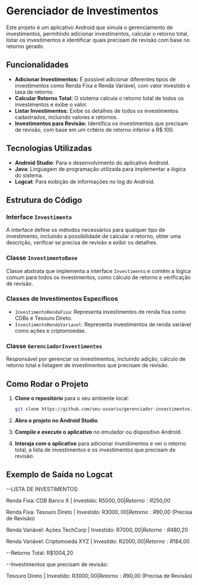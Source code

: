 # Gerenciador de Investimentos

Este projeto é um aplicativo Android que simula o gerenciamento de investimentos, permitindo adicionar investimentos, calcular o retorno total, listar os investimentos e identificar quais precisam de revisão com base no retorno gerado.

## Funcionalidades

- **Adicionar Investimentos:** É possível adicionar diferentes tipos de investimentos como Renda Fixa e Renda Variável, com valor investido e taxa de retorno.
- **Calcular Retorno Total:** O sistema calcula o retorno total de todos os investimentos e exibe o valor.
- **Listar Investimentos:** Exibe os detalhes de todos os investimentos cadastrados, incluindo valores e retornos.
- **Investimentos para Revisão:** Identifica os investimentos que precisam de revisão, com base em um critério de retorno inferior a R$ 100.

## Tecnologias Utilizadas

- **Android Studio**: Para o desenvolvimento do aplicativo Android.
- **Java**: Linguagem de programação utilizada para implementar a lógica do sistema.
- **Logcat**: Para exibição de informações no log do Android.

## Estrutura do Código

### Interface `Investimento`
A interface define os métodos necessários para qualquer tipo de investimento, incluindo a possibilidade de calcular o retorno, obter uma descrição, verificar se precisa de revisão e exibir os detalhes.

### Classe `InvestimentoBase`
Classe abstrata que implementa a interface `Investimento` e contém a lógica comum para todos os investimentos, como cálculo de retorno e verificação de revisão.

### Classes de Investimentos Específicos
- `InvestimentoRendaFixa`: Representa investimentos de renda fixa como CDBs e Tesouro Direto.
- `InvestimentoRendaVariavel`: Representa investimentos de renda variável como ações e criptomoedas.

### Classe `GerenciadorInvestimentos`
Responsável por gerenciar os investimentos, incluindo adição, cálculo de retorno total e listagem de investimentos que precisam de revisão.

## Como Rodar o Projeto

1. **Clone o repositório** para o seu ambiente local:
    ```bash
    git clone https://github.com/seu-usuario/gerenciador-investimentos.git
    ```

2. **Abra o projeto no Android Studio**.

3. **Compile e execute o aplicativo** no emulador ou dispositivo Android.

4. **Interaja com o aplicativo** para adicionar investimentos e ver o retorno total, a lista de investimentos e os investimentos que precisam de revisão.

## Exemplo de Saída no Logcat

--LISTA DE INVESTIMENTOS:

Renda Fixa: CDB Banco X | Investido: R$5000,00 | Retorno: R$250,00

Renda Fixa: Tesouro Direto | Investido: R$3000,00 | Retorno: R$90,00 (Precisa de Revisão)

Renda Variável: Ações TechCorp | Investido: R$7000,00 | Retorno: R$480,20

Renda Variável: Criptomoeda XYZ | Investido: R$2000,00 | Retorno: R$184,00

--Retorno Total: R$1004,20

--Investimentos que precisam de revisão:

Tesouro Direto | Investido: R$3000,00 | Retorno: R$90,00 (Precisa de Revisão)




